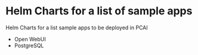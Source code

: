 # Helm Charts for a list of sample apps
Helm Charts for a list sample apps to be deployed in PCAI
* Open WebUI
* PostgreSQL
